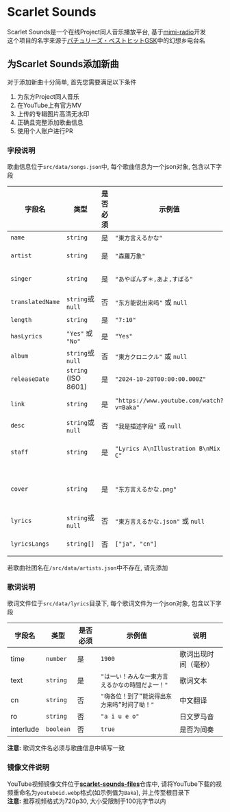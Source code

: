 # Scarlet Sounds
Scarlet Sounds是一个在线Project同人音乐播放平台, 基于[mimi-radio](https://github.com/solstice23/mimi-radio)开发  
这个项目的名字来源于[パチュリーズ・ベストヒットGSK](https://en.touhouwiki.net/wiki/Lyrics:_%E3%83%91%E3%83%81%E3%83%A5%E3%83%AA%E3%83%BC%E3%82%BA%E3%83%BB%E3%83%99%E3%82%B9%E3%83%88%E3%83%92%E3%83%83%E3%83%88GSK)中的幻想乡电台名

## 为Scarlet Sounds添加新曲
对于添加新曲十分简单, 首先您需要满足以下条件
1. 为东方Project同人音乐
2. 在YouTube上有官方MV
3. 上传的专辑图片高清无水印
4. 正确且完整添加歌曲信息
5. 使用个人账户进行PR

### 字段说明  
歌曲信息位于`src/data/songs.json`中, 每个歌曲信息为一个json对象, 包含以下字段 

| 字段名              | 类型                  | 是否必须 | 示例值                                      | 说明                  |
|------------------|---------------------|---|------------------------------------------|---------------------|
| `name`           | `string`            | 是 | `"東方言えるかな"`                              | 歌曲原名                |
| `artist`         | `string`            | 是 | `"森羅万象"`                                 | 社团名或`Single`(单曲)    |
| `singer`         | `string`            | 是 | `"あやぽんず＊,あよ,すばる"`                        | 演唱者，多个用英文逗号`,`分隔    |
| `translatedName` | `string`或`null`     | 否 | `"东方能说出来吗"` 或 `null`                     | 中文或其他语言的翻译名         |
| `length`         | `string`            | 是 | `"7:10"`                                 | 歌曲时长                |
| `hasLyrics`      | `"Yes"` 或 `"No"`    | 是 | `"Yes"`                                  | 是否附带歌词              |
| `album`          | `string`或`null`     | 否 | `"東方クロニクル"` 或 `null`                     | 所属专辑名               |
| `releaseDate`    | `string` (ISO 8601) | 是 | `"2024-10-20T00:00:00.000Z"`             | 发行日期（UTC ISO格式）     |
| `link`           | `string`            | 是 | `"https://www.youtube.com/watch?v=Baka"` | YouTube官方MV链接       |
| `desc`           | `string`或`null`     | 否 | `"我是描述字段"` 或 `null`                      | 可选的补充说明             |
| `staff`          | `string`            | 是 | `"Lyrics A\nIllustration B\nMix C"`      | 作曲人员信息，使用 `\n` 换行表示角色划分 |
| `cover`          | `string`            | 是 | `"东方言えるかな.png"`                          | 封面图片文件名，请放在 `/src/data/covers` 目录下 |
| `lyrics`         | `string`或`null`     | 否 | `"東方言えるかな.json"` 或 `null`                | 歌词文件名（JSON 格式）      |
| `lyricsLangs`    | `string[]`          | 否 | `["ja", "cn"]`                           | 若歌词文件为多语言, 则需要填写    |

若歌曲社团名在`/src/data/artists.json`中不存在, 请先添加

### 歌词说明
歌词文件位于`src/data/lyrics`目录下, 每个歌词文件为一个json对象, 包含以下字段  

| 字段名 | 类型 | 是否必须 | 示例值                       | 说明         |
|----|------|---------|---------------------------|------------|
| time | `number` | 是 | `1900`                    | 歌词出现时间（毫秒） |
| text | `string` | 是 | `"は一い！みんな一東方言えるかなの時間だよ一！"` | 歌词文本       |
| cn | `string` | 否 | `"嗨各位！到了“能说得出东方来吗”时间了呦！"` | 中文翻译       |
| ro | `string` | 否 | `"a i u e o"`                | 日文罗马音      |
| interlude | `boolean` | 否 | `true`                    | 是否为间奏      |

**注意:** 歌词文件名必须与歌曲信息中填写一致

### 镜像文件说明
YouTube视频镜像文件位于[**scarlet-sounds-files**](https://github.com/BakaTechie/scarlet-sounds-files)仓库中, 请将YouTube下载的视频重命名为`youtubeid.webp`格式(如示例值为`Baka`), 并上传至根目录下  
**注意:** 推荐视频格式为720p30, 大小受限制于100兆字节以内